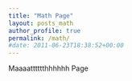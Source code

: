 ```yaml
---
title: "Math Page"
layout: posts_math
author_profile: true
permalink: /math/
#date: 2011-06-23T18:38:52+00:00
---
```

Maaaatttttthhhhhh Page
